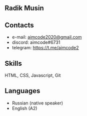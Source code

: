 ## Radik Musin

## Contacts
  * e-mail: aimcode2020@gmail.com
  * discord: aimcode#6731
  * telegram: https://t.me/aimcode2

## Skills
  HTML, CSS, Javascript, Git

## Languages
  * Russian (native speaker)
  * English (A2)


